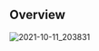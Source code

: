 ## Overview

![2021-10-11_203831](https://user-images.githubusercontent.com/58245926/136818343-0d96a134-ad92-43eb-ae45-2d90a140a16e.png)
